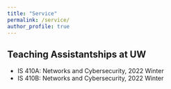 ```yaml
---
title: "Service"
permalink: /service/
author_profile: true
---
```


## Teaching Assistantships at UW
- IS 410A: Networks and Cybersecurity, 2022 Winter
- IS 410B: Networks and Cybersecurity, 2022 Winter
